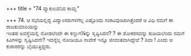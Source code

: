 +++
title = "74 ವ್ಯಾಕುಲವನಿದ ಕಾಮ್ಬ"

+++
74. ಆ ಸಭೆಯಲ್ಲಿದ್ದ ವಿದ್ವಾಂಸರುಗಳಿಗೆಲ್ಲ ಎಷ್ಟೊಂದು ಸಂಕಟವುಂಟಾಗಿತ್ತೆಂದರೆ ಆ ವಿಧಿ ನಮಗೆ ಈ ರಾಜಕುಮಾರಿಯನ್ನು   
ಇಂತಹ ಅವಸ್ಥೆಯಲ್ಲಿ ನೋಡಲೆಂದೇ ಈ ಕಣ್ಣುಗ¼ನ್ನು ಸೃಷ್ಟಿಸಿದನೆ? ? ಈ ಶೋಕರಸವನ್ನು ಕುಡಿಯಲೆಂದು ನಮಗೆ ಕಿವಿಗಳನ್ನು ಸೃಷ್ಟಿಸಿದನೇ? ಇದನ್ನೆಲ್ಲ ನೋಡಿಯೂ ನಾವೇಕೆ ಇನ್ನೂ ಜೀವಂತವಾಗಿದ್ದೇವೆ ? ಶಿವಾ ! ಎಂದು ಆ ಕುಠಾರರನ್ನು ಬೈಯುತ್ತಿದ್ದರು.